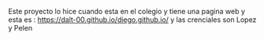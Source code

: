 Este proyecto lo hice cuando esta en el colegio y tiene una pagina web y esta es : https://dalt-00.github.io/diego.github.io/ y las crenciales son Lopez y Pelen

